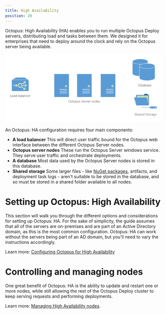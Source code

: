 ```yaml
---
title: High Availability
position: 20
---
```



Octopus: High Availability (HA) enables you to run multiple Octopus Deploy servers, distributing load and tasks between them. We designed it for enterprises that need to deploy around the clock and rely on the Octopus server being available.


![](/docs/images/3048119/3278420.png)


An Octopus: HA configuration requires four main components:

- **A load balancer**
This will direct user traffic bound for the Octopus web interface between the different Octopus Server nodes.
- **Octopus server nodes**
These run the Octopus Server windows service. They serve user traffic and orchestrate deployments.
- **A database**
Most data used by the Octopus Server nodes is stored in this database.
- **Shared storage**
Some larger files - like [NuGet packages](/docs/home/packaging-applications/package-repositories.md), artifacts, and deployment task logs - aren't suitable to be stored in the database, and so must be stored in a shared folder available to all nodes.


# Setting up Octopus: High Availability


This section will walk you through the different options and considerations for setting up Octopus: HA. For the sake of simplicity, the guide assumes that all of the servers are on-premises and are part of an Active Directory domain, as this is the most common configuration. Octopus: HA can work without the servers being part of an AD domain, but you'll need to vary the instructions accordingly.


Learn more: [Configuring Octopus for High Availability](/docs/home/administration/high-availability/configuring-octopus-for-high-availability.md)

# Controlling and managing nodes


One great benefit of Octopus: HA is the ability to update and restart one or more nodes, while still allowing the rest of the Octopus Deploy cluster to keep serving requests and performing deployments.


Learn more: [Managing High Availability nodes](/docs/home/administration/high-availability/managing-high-availability-nodes.md).
